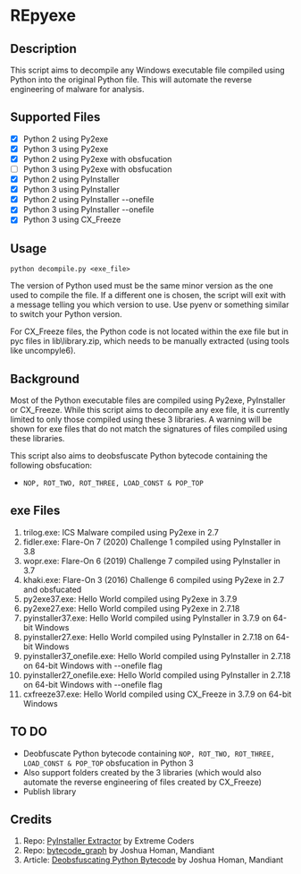 # REpyexe

## Description

This script aims to decompile any Windows executable file compiled using Python into the original Python file. This will automate the reverse engineering of malware for analysis.

## Supported Files

- [x] Python 2 using Py2exe
- [x] Python 3 using Py2exe
- [x] Python 2 using Py2exe with obsfucation
- [ ] Python 3 using Py2exe with obsfucation
- [x] Python 2 using PyInstaller
- [x] Python 3 using PyInstaller 
- [x] Python 2 using PyInstaller --onefile
- [x] Python 3 using PyInstaller --onefile
- [x] Python 3 using CX_Freeze 

## Usage

```
python decompile.py <exe_file>
```
The version of Python used must be the same minor version as the one used to compile the file. If a different one is chosen, the script will exit with a message telling you which version to use. Use pyenv or something similar to switch your Python version.

For CX_Freeze files, the Python code is not located within the exe file but in pyc files in lib\library.zip, which needs to be manually extracted (using tools like uncompyle6).

## Background

Most of the Python executable files are compiled using Py2exe, PyInstaller or CX_Freeze. While this script aims to decompile any exe file, it is currently limited to only those compiled using these 3 libraries. A warning will be shown for exe files that do not match the signatures of files compiled using these libraries.

This script also aims to deobsfuscate Python bytecode containing the following obsfucation:
- ``` NOP, ROT_TWO, ROT_THREE, LOAD_CONST & POP_TOP ```

## exe Files

1. trilog.exe: ICS Malware compiled using Py2exe in 2.7
1. fidler.exe: Flare-On 7 (2020) Challenge 1 compiled using PyInstaller in 3.8
1. wopr.exe: Flare-On 6 (2019) Challenge 7 compiled using PyInstaller in 3.7
1. khaki.exe: Flare-On 3 (2016) Challenge 6 compiled using Py2exe in 2.7 and obsfucated
1. py2exe37.exe: Hello World compiled using Py2exe in 3.7.9
1. py2exe27.exe: Hello World compiled using Py2exe in 2.7.18
1. pyinstaller37.exe: Hello World compiled using PyInstaller in 3.7.9 on 64-bit Windows
1. pyinstaller27.exe: Hello World compiled using PyInstaller in 2.7.18 on 64-bit Windows
1. pyinstaller37_onefile.exe: Hello World compiled using PyInstaller in 2.7.18 on 64-bit Windows with --onefile flag
1. pyinstaller27_onefile.exe: Hello World compiled using PyInstaller in 2.7.18 on 64-bit Windows with --onefile flag
1. cxfreeze37.exe: Hello World compiled using CX_Freeze in 3.7.9 on 64-bit Windows

## TO DO

- Deobfuscate Python bytecode containing ``` NOP, ROT_TWO, ROT_THREE, LOAD_CONST & POP_TOP ``` obsfucation in Python 3
- Also support folders created by the 3 libraries (which would also automate the reverse engineering of files created by CX_Freeze)
- Publish library

## Credits

1. Repo: [PyInstaller Extractor](https://github.com/extremecoders-re/pyinstxtractor) by Extreme Coders
1. Repo: [bytecode_graph](https://github.com/mandiant/flare-bytecode_graph) by Joshua Homan, Mandiant
1. Article: [Deobsfuscating Python Bytecode](https://www.mandiant.com/resources/deobfuscating-python) by Joshua Homan, Mandiant